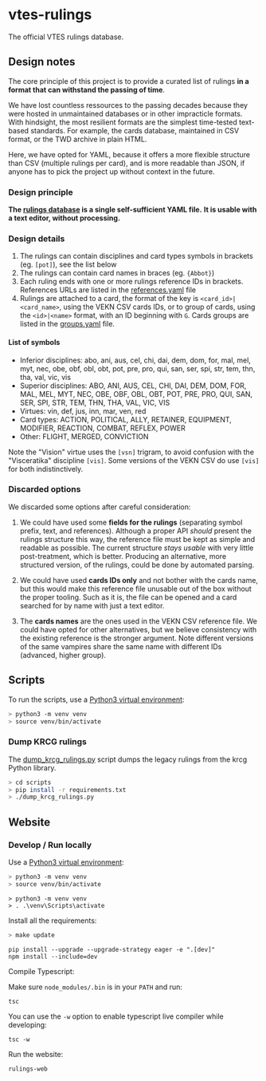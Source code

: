 # vtes-rulings

The official VTES rulings database.

## Design notes

The core principle of this project is to provide a curated list of rulings
**in a format that can withstand the passing of time**.

We have lost countless ressources to the passing decades because they were hosted in unmaintained databases
or in other impracticle formats.
With hindsight, the most resilient formats are the simplest time-tested text-based standards.
For example, the cards database, maintained in CSV format, or the TWD archive in plain HTML.

Here, we have opted for YAML, because it offers a more flexible structure than CSV (multiple rulings per card),
and is more readable than JSON, if anyone has to pick the project up without context in the future.

### Design principle

**The [rulings database](rulings/rulings.yaml) is a single self-sufficient YAML file.**
**It is usable with a text editor, without processing.**

### Design details

1. The rulings can contain disciplines and card types symbols in brackets (eg. `[pot]`), see the list below
2. The rulings can contain card names in braces (eg. `{Abbot}`)
3. Each ruling ends with one or more rulings reference IDs in brackets.
   References URLs are listed in the [references.yaml](rulings/references.yaml) file
4. Rulings are attached to a card, the format of the key is `<card_id>|<card_name>`, using the VEKN CSV cards IDs,
   or to group of cards, using the `<id>|<name>` format, with an ID beginning with `G`. Cards groups are listed in
   the [groups.yaml](rulings/groups.yaml) file.

#### List of symbols

- Inferior disciplines: abo, ani, aus, cel, chi, dai, dem, dom, for, mal, mel, myt, nec, obe, obf, obl, obt, pot, pre,
  pro, qui, san, ser, spi, str, tem, thn, tha, val, vic, vis
- Superior disciplines: ABO, ANI, AUS, CEL, CHI, DAI, DEM, DOM, FOR, MAL, MEL, MYT, NEC, OBE, OBF, OBL, OBT, POT, PRE,
  PRO, QUI, SAN, SER, SPI, STR, TEM, THN, THA, VAL, VIC, VIS
- Virtues: vin, def, jus, inn, mar, ven, red
- Card types: ACTION, POLITICAL, ALLY, RETAINER, EQUIPMENT, MODIFIER, REACTION, COMBAT, REFLEX, POWER
- Other: FLIGHT, MERGED, CONVICTION

Note the "Vision" virtue uses the `[vsn]` trigram, to avoid confusion with the "Visceratika" discipline `[vis]`.
Some versions of the VEKN CSV do use `[vis]` for both indistinctively.

### Discarded options

We discarded some options after careful consideration:

1. We could have used some **fields for the rulings** (separating symbol prefix, text, and references).
   Although a proper API _should_ present the rulings structure this way, the reference file must be kept as simple
   and readable as possible. The current structure _stays usable_ with very little post-treatment, which is better.
   Producing an alternative, more structured version, of the rulings, could be done by automated parsing.

2. We could have used **cards IDs only** and not bother with the cards name, but this would make this reference file
   unusable out of the box without the proper tooling. Such as it is, the file can be opened and a card searched for
   by name with just a text editor.

3. The **cards names** are the ones used in the VEKN CSV reference file. We could have opted for other alternatives,
   but we believe consistency with the existing reference is the stronger argument.
   Note different versions of the same vampires share the same name with different IDs (advanced, higher group).

## Scripts

To run the scripts, use a [Python3 virtual environment](https://docs.python.org/3/library/venv.html):

```bash
> python3 -m venv venv
> source venv/bin/activate
```

### Dump KRCG rulings

The [dump_krcg_rulings.py](scripts/dump_krcg_rulings.py) script dumps the legacy rulings from the krcg Python library.

```bash
> cd scripts
> pip install -r requirements.txt
> ./dump_krcg_rulings.py
```

## Website

### Develop / Run locally

Use a [Python3 virtual environment](https://docs.python.org/3/library/venv.html):

```bash
> python3 -m venv venv
> source venv/bin/activate
```

```windows
> python3 -m venv venv
> . .\venv\Scripts\activate
```

Install all the requirements:

```bash
> make update
```

```windows
pip install --upgrade --upgrade-strategy eager -e ".[dev]"
npm install --include=dev
```

Compile Typescript:

Make sure `node_modules/.bin` is in your `PATH` and run:

```
tsc
```

You can use the `-w` option to enable typescript live compiler while developing:

```
tsc -w
```

Run the website:

```
rulings-web
```
